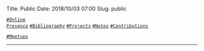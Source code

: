 Title:          Public
Date:           2018/10/03 07:00
Slug:           public

<code><a href="/public.html#OnlinePresence">\#Online Presence</a></code>
<code><a href="/public.html#Bibliography">\#Bibliography</a></code>
<code><a href="/public.html#Projects">\#Projects</a></code>
<code><a href="/public.html#Notes">\#Notes</a></code>
<code><a href="/public.html#Contributions">\#Contributions</a></code>
<!-- <code><a href="/public.html#Worksheets">\#Worksheets</a></code> --> <!-- TODO -->
<code><a href="/public.html#Meetups">\#Meetups</a></code>

<hr />
